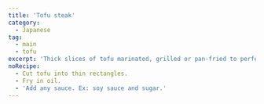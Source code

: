 ```yaml
---
title: 'Tofu steak'
category:
  - Japanese
tag:
  - main
  - tofu
excerpt: 'Thick slices of tofu marinated, grilled or pan-fried to perfection with savory and sweet sauce.'
noRecipe:
  - Cut tofu into thin rectangles.
  - Fry in oil.
  - 'Add any sauce. Ex: soy sauce and sugar.'
---
```

